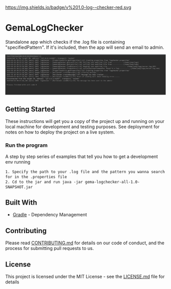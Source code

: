 https://img.shields.io/badge/v%201.0-log--checker-red.svg
# GemaLogChecker

Standalone app which checks if the .log file is containing "specifiedPattern". If it's included, then the app will send an email to admin.

![alt text](https://raw.githubusercontent.com/jpotocn/LogChecker/master/images/logChecker.png)

## Getting Started

These instructions will get you a copy of the project up and running on your local machine for development and testing purposes. See deployment for notes on how to deploy the project on a live system.


### Run the program

A step by step series of examples that tell you how to get a development env running

```
1. Specify the path to your .log file and the pattern you wanna search for in the .properties file
2. Cd to the jar and run java -jar gema-logchecker-all-1.0-SNAPSHOT.jar
```
## Built With

* [Gradle](https://gradle.org/) - Dependency Management

## Contributing

Please read [CONTRIBUTING.md](https://gist.github.com/PurpleBooth/b24679402957c63ec426) for details on our code of conduct, and the process for submitting pull requests to us.

## License

This project is licensed under the MIT License - see the [LICENSE.md](LICENSE.md) file for details

